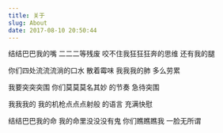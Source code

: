 ```yaml
---
title: 关于
slug: About
date: 2017-08-10 20:50:44
---
```


结结巴巴我的嘴
二二二等残废
咬不住我狂狂狂奔的思维
还有我的腿

你们四处流流流淌的口水
散着霉味
我我我的肺
多么劳累

我要突突突围
你们莫莫莫名其妙
的节奏
急待突围

我我我的
我的机枪点点点射般
的语言
充满快慰

结结巴巴我的命
我的命里没没没有鬼
你们瞧瞧瞧我
一脸无所谓
